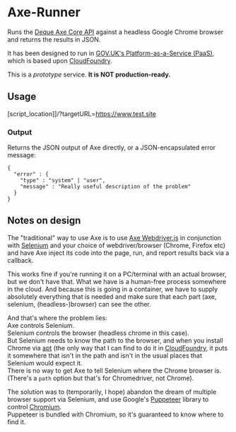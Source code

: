 # Axe-Runner

Runs the [Deque Axe Core API](https://github.com/dequelabs/axe-core) against a headless Google Chrome browser and returns the results in JSON.

It has been designed to run in [GOV.UK's Platform-as-a-Service (PaaS)](https://www.cloud.service.gov.uk/), which is based upon [CloudFoundry](https://www.cloudfoundry.org/).

This is a _prototype_ service. **It is NOT production-ready.**

## Usage
[script_location]]/?targetURL=https://www.test.site

### Output
Returns the JSON output of Axe directly, or a JSON-encapsulated error message:  
```
{
  "error" : {
    "type" : "system" | "user",
    "message" : "Really useful description of the problem"
  }
}
```

## Notes on design
The "traditional" way to use Axe is to use [Axe Webdriver.js](https://github.com/dequelabs/axe-webdriverjs) in conjunction with [Selenium](https://www.selenium.dev/) and your choice of webdriver/browser (Chrome, Firefox etc) and have Axe inject its code into the page, run, and report results back via a callback.

This works fine if you're running it on a PC/terminal with an actual browser, but we don't have that. What we have is a human-free process somewhere in the cloud. And because this is going in a container, we have to supply absolutely everything that is needed and make sure that each part (axe, selenium, (headless-)browser) can see the other.

And that's where the problem lies:  
Axe controls Selenium.   
Selenium controls the browser (headless chrome in this case).  
But Selenium needs to know the path to the browser, and when you install Chrome via [apt](https://www.debian.org/doc/manuals/debian-reference/ch02.en.html) (the only way that I can find to do it in [CloudFoundry](https://www.cloudfoundry.org/), it puts it somewhere that isn't in the path and isn't in the usual places that Selenium would expect it.  
There is no way to get Axe to tell Selenium where the Chrome browser is. (There's a `path` option but that's for Chromedriver, not Chrome).

The solution was to (temporarily, I hope) abandon the dream of multiple browser support via Selenium, and use Google's [Puppeteer](https://developers.google.com/web/tools/puppeteer) library to control [Chromium](https://www.chromium.org/Home).   
Puppeteer is bundled with Chromium, so it's guaranteed to know where to find it.
